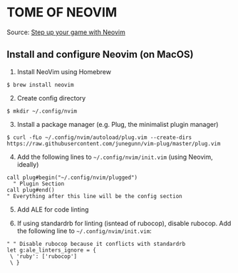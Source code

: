 # TOME OF NEOVIM

Source: [Step up your game with Neovim](https://medium.com/life-at-moka/step-up-your-game-with-neovim-62ba814166d7)

## Install and configure Neovim (on MacOS)

1. Install NeoVim using Homebrew

```
$ brew install neovim
```

2. Create config directory

```
$ mkdir ~/.config/nvim
```

3. Install a package manager (e.g. Plug, the minimalist plugin manager)

```
$ curl -fLo ~/.config/nvim/autoload/plug.vim --create-dirs https://raw.githubusercontent.com/junegunn/vim-plug/master/plug.vim
```

4. Add the following lines to `~/.config/nvim/init.vim` (using Neovim, ideally)

```
call plug#begin("~/.config/nvim/plugged")
  " Plugin Section
call plug#end()
" Everything after this line will be the config section
```

5. Add ALE for code linting

6. If using standardrb for linting (isntead of rubocop), disable rubocop. Add the following line to `~/.config/nvim/init.vim`:

```
" " Disable rubocop because it conflicts with standardrb
let g:ale_linters_ignore = {
 \ 'ruby': ['rubocop']
 \ }
```
